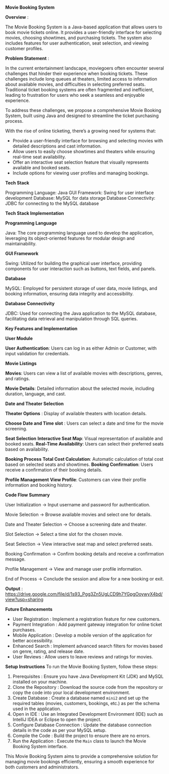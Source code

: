 **Movie Booking System**

**Overview** :

The Movie Booking System is a Java-based application that allows users to book movie tickets online. It provides a user-friendly interface for selecting movies, choosing showtimes, and purchasing tickets. The system also includes features for user authentication, seat selection, and viewing customer profiles.


**Problem Statement** :

In the current entertainment landscape, moviegoers often encounter several challenges that hinder their experience when booking tickets. These challenges include long queues at theaters, limited access to information about available movies, and difficulties in selecting preferred seats. Traditional ticket booking systems are often fragmented and inefficient, leading to frustration for users who seek a seamless and enjoyable experience.

To address these challenges, we propose a comprehensive Movie Booking System, built using Java and designed to streamline the ticket purchasing process.

With the rise of online ticketing, there’s a growing need for systems that:

- Provide a user-friendly interface for browsing and selecting movies with detailed descriptions and cast information.
- Allow users to easily choose showtimes and theaters while ensuring real-time seat availability.
- Offer an interactive seat selection feature that visually represents available and booked seats.
- Include options for viewing user profiles and managing bookings.


**Tech Stack**

Programming Language: Java
GUI Framework: Swing for user interface development
Database: MySQL for data storage
Database Connectivity: JDBC for connecting to the MySQL database


**Tech Stack Implementation** 

**Programming Language**

Java: The core programming language used to develop the application, leveraging its object-oriented features for modular design and maintainability.

**GUI Framework**

Swing: Utilized for building the graphical user interface, providing components for user interaction such as buttons, text fields, and panels.

**Database**

MySQL: Employed for persistent storage of user data, movie listings, and booking information, ensuring data integrity and accessibility.

**Database Connectivity**

JDBC: Used for connecting the Java application to the MySQL database, facilitating data retrieval and manipulation through SQL queries.


**Key Features and Implementation**

**User Module**

**User Authentication**: Users can log in as either Admin or Customer, with input validation for credentials.

**Movie Listings**

**Movies**: Users can view a list of available movies with descriptions, genres, and ratings.

**Movie Details**: Detailed information about the selected movie, including duration, language, and cast.

**Date and Theater Selection**

**Theater Options** : Display of available theaters with location details.

**Choose Date and Time slot** : Users can select a date and time for the movie screening.

**Seat Selection**
**Interactive Seat Map**: Visual representation of available and booked seats.
**Real-Time Availability**: Users can select their preferred seats based on availability.

**Booking Process**
**Total Cost Calculation**: Automatic calculation of total cost based on selected seats and showtimes.
**Booking Confirmation**: Users receive a confirmation of their booking details.

**Profile Management**
**View Profile**: Customers can view their profile information and booking history.


**Code Flow Summary**

User Initialization        →   Input username and password for authentication.

Movie Selection            →   Browse available movies and select one for details.

Date and Theater Selection →   Choose a screening date and theater.

Slot Selection             →   Select a time slot for the chosen movie.

Seat Selection             →   View interactive seat map and select preferred seats.

Booking Confirmation       →   Confirm booking details and receive a confirmation message.

Profile Management         →   View and manage user profile information.

End of Process             →   Conclude the session and allow for a new booking or exit.


**Output** : https://drive.google.com/file/d/1s93_Pgg3Zn5UgLCD9h7YGpgOoywyX4bd/view?usp=sharing


**Future Enhancements**

- User  Registration : Implement a registration feature for new customers.
- Payment Integration : Add payment gateway integration for online ticket purchases.
- Mobile Application : Develop a mobile version of the application for better accessibility.
- Enhanced Search : Implement advanced search filters for movies based on genre, rating, and release date.
- User  Reviews : Allow users to leave reviews and ratings for movies.


**Setup Instructions**
To run the Movie Booking System, follow these steps:

1. Prerequisites : Ensure you have Java Development Kit (JDK) and MySQL installed on your machine.
2. Clone the Repository : Download the source code from the repository or copy the code into your local development environment.
3. Create Database : Create a database named `mini2` and set up the required tables (movies, customers, bookings, etc.) as per the schema used in the application.
4. Open in IDE : Use an Integrated Development Environment (IDE) such as IntelliJ IDEA or Eclipse to open the project.
5. Configure Database Connection : Update the database connection details in the code as per your MySQL setup.
6. Compile the Code : Build the project to ensure there are no errors.
7. Run the Application : Execute the `Main` class to launch the Movie Booking System interface.


This Movie Booking System aims to provide a comprehensive solution for managing movie bookings efficiently, ensuring a smooth experience for both customers and administrators.

